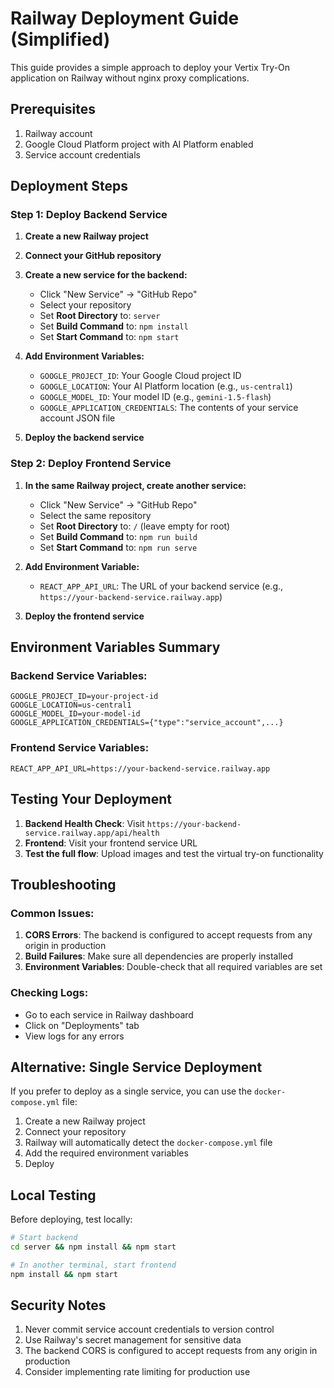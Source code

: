 # Railway Deployment Guide (Simplified)

This guide provides a simple approach to deploy your Vertix Try-On application on Railway without nginx proxy complications.

## Prerequisites

1. Railway account
2. Google Cloud Platform project with AI Platform enabled
3. Service account credentials

## Deployment Steps

### Step 1: Deploy Backend Service

1. **Create a new Railway project**
2. **Connect your GitHub repository**
3. **Create a new service for the backend:**
   - Click "New Service" → "GitHub Repo"
   - Select your repository
   - Set **Root Directory** to: `server`
   - Set **Build Command** to: `npm install`
   - Set **Start Command** to: `npm start`

4. **Add Environment Variables:**
   - `GOOGLE_PROJECT_ID`: Your Google Cloud project ID
   - `GOOGLE_LOCATION`: Your AI Platform location (e.g., `us-central1`)
   - `GOOGLE_MODEL_ID`: Your model ID (e.g., `gemini-1.5-flash`)
   - `GOOGLE_APPLICATION_CREDENTIALS`: The contents of your service account JSON file

5. **Deploy the backend service**

### Step 2: Deploy Frontend Service

1. **In the same Railway project, create another service:**
   - Click "New Service" → "GitHub Repo"
   - Select the same repository
   - Set **Root Directory** to: `/` (leave empty for root)
   - Set **Build Command** to: `npm run build`
   - Set **Start Command** to: `npm run serve`

2. **Add Environment Variable:**
   - `REACT_APP_API_URL`: The URL of your backend service (e.g., `https://your-backend-service.railway.app`)

3. **Deploy the frontend service**

## Environment Variables Summary

### Backend Service Variables:
```
GOOGLE_PROJECT_ID=your-project-id
GOOGLE_LOCATION=us-central1
GOOGLE_MODEL_ID=your-model-id
GOOGLE_APPLICATION_CREDENTIALS={"type":"service_account",...}
```

### Frontend Service Variables:
```
REACT_APP_API_URL=https://your-backend-service.railway.app
```

## Testing Your Deployment

1. **Backend Health Check**: Visit `https://your-backend-service.railway.app/api/health`
2. **Frontend**: Visit your frontend service URL
3. **Test the full flow**: Upload images and test the virtual try-on functionality

## Troubleshooting

### Common Issues:

1. **CORS Errors**: The backend is configured to accept requests from any origin in production
2. **Build Failures**: Make sure all dependencies are properly installed
3. **Environment Variables**: Double-check that all required variables are set

### Checking Logs:

- Go to each service in Railway dashboard
- Click on "Deployments" tab
- View logs for any errors

## Alternative: Single Service Deployment

If you prefer to deploy as a single service, you can use the `docker-compose.yml` file:

1. Create a new Railway project
2. Connect your repository
3. Railway will automatically detect the `docker-compose.yml` file
4. Add the required environment variables
5. Deploy

## Local Testing

Before deploying, test locally:

```bash
# Start backend
cd server && npm install && npm start

# In another terminal, start frontend
npm install && npm start
```

## Security Notes

1. Never commit service account credentials to version control
2. Use Railway's secret management for sensitive data
3. The backend CORS is configured to accept requests from any origin in production
4. Consider implementing rate limiting for production use
